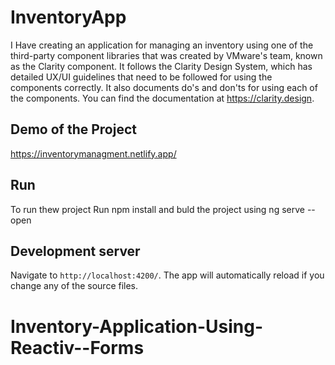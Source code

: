 # InventoryApp
I Have creating an application for managing an inventory using one of the third-party component libraries that was created by VMware's team, known as the Clarity component. It follows the Clarity Design System, which has detailed UX/UI guidelines that need to be followed for using the components correctly. It also documents do's and don'ts for using each of the components. You can find the documentation at https://clarity.design.

## Demo of the Project
https://inventorymanagment.netlify.app/

## Run
To run thew project Run npm install and buld the project using ng serve --open

## Development server

Navigate to `http://localhost:4200/`. The app will automatically reload if you change any of the source files.


# Inventory-Application-Using-Reactiv--Forms

